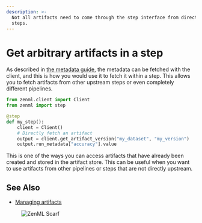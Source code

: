 ```yaml
---
description: >-
  Not all artifacts need to come through the step interface from direct upstream
  steps.
---
```


# Get arbitrary artifacts in a step

As described in [the metadata guide](../track-metrics-metadata/logging-metadata.md), the metadata can be fetched with the client, and this is how you would use it to fetch it within a step. This allows you to fetch artifacts from other upstream steps or even completely different pipelines.

```python
from zenml.client import Client
from zenml import step

@step
def my_step():
    client = Client()
    # Directly fetch an artifact
    output = client.get_artifact_version("my_dataset", "my_version")
    output.run_metadata["accuracy"].value
```

This is one of the ways you can access artifacts that have already been created
and stored in the artifact store. This can be useful when you want to use
artifacts from other pipelines or steps that are not directly upstream.

## See Also

- [Managing artifacts](../../user-guide/starter-guide/manage-artifacts.md)

<!-- For scarf -->
<figure><img alt="ZenML Scarf" referrerpolicy="no-referrer-when-downgrade" src="https://static.scarf.sh/a.png?x-pxid=f0b4f458-0a54-4fcd-aa95-d5ee424815bc" /></figure>
